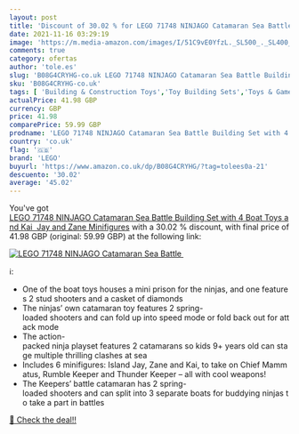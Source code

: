 ```yaml
---
layout: post
title: 'Discount of 30.02 % for LEGO 71748 NINJAGO Catamaran Sea Battle '
date: 2021-11-16 03:29:19
image: 'https://m.media-amazon.com/images/I/51C9vE0YfzL._SL500_._SL400_.jpg'
comments: true
category: ofertas
author: 'tole.es'
slug: 'B08G4CRYHG-co.uk LEGO 71748 NINJAGO Catamaran Sea Battle Building Set...'
sku: 'B08G4CRYHG-co.uk'
tags: [ 'Building & Construction Toys','Toy Building Sets','Toys & Games','Toys Store','lego', ]
actualPrice: 41.98 GBP
currency: GBP
price: 41.98
comparePrice: 59.99 GBP
prodname: 'LEGO 71748 NINJAGO Catamaran Sea Battle Building Set with 4 Boat Toys and Kai  Jay and Zane Minifigures'
country: 'co.uk'
flag: '🇬🇧'
brand: 'LEGO'
buyurl: 'https://www.amazon.co.uk/dp/B08G4CRYHG/?tag=tolees0a-21'
descuento: '30.02'
average: '45.02'
---
```


You've got [LEGO 71748 NINJAGO Catamaran Sea Battle Building Set with 4 Boat Toys and Kai  Jay and Zane Minifigures](https://www.amazon.co.uk/dp/B08G4CRYHG/?tag=tolees0a-21) with a  30.02 % discount, with final price of 41.98 GBP (original: 59.99 GBP) at the following link:

[![LEGO 71748 NINJAGO Catamaran Sea Battle ](https://m.media-amazon.com/images/I/51C9vE0YfzL._SL500_._SL400_.jpg)](https://www.amazon.co.uk/dp/B08G4CRYHG/?tag=tolees0a-21)

ℹ️:

- One of the boat toys houses a mini prison for the ninjas, and one features 2 stud shooters and a casket of diamonds
- The ninjas’ own catamaran toy features 2 spring-loaded shooters and can fold up into speed mode or fold back out for attack mode
- The action-packed ninja playset features 2 catamarans so kids 9+ years old can stage multiple thrilling clashes at sea
- Includes 6 minifigures: Island Jay, Zane and Kai, to take on Chief Mammatus, Rumble Keeper and Thunder Keeper – all with cool weapons!
- The Keepers’ battle catamaran has 2 spring-loaded shooters and can split into 3 separate boats for buddying ninjas to take a part in battles

[🛒 Check the deal!!](https://www.amazon.co.uk/dp/B08G4CRYHG/?tag=tolees0a-21)
